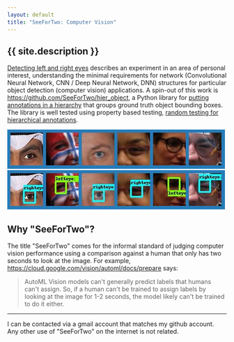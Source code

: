 ```yaml
---
layout: default
title: "SeeForTwo: Computer Vision"
---
```


## {{ site.description }}

[Detecting left and right eyes](left_right_eyes) describes an
experiment in an area of personal interest, understanding the minimal
requirements for network (Convolutional Neural Network, CNN / Deep
Neural Network, DNN) structures for particular object detection
(computer vision) applications.  A spin-out of this work is
<https://github.com/SeeForTwo/hier_object>, a Python library for
[putting annotations in a hierarchy](hierarchical_annotations) that
groups ground truth object bounding boxes.  The library is well tested
using property based testing, [random testing for hierarchical
annotations](random_testing).

![Detection input images](/assets/img/eyes_005_all_detected.jpg)
![Detection results for left or right eyes](/assets/img/lr_eyes_005_recog.jpg)

## Why "SeeForTwo"?

The title "SeeForTwo" comes for the informal standard of judging computer
vision performance using a comparison against a human that only has
two seconds to look at the image. For example,
<https://cloud.google.com/vision/automl/docs/prepare> says:
   
> AutoML Vision models can't generally predict labels that humans
> can't assign. So, if a human can't be trained to assign labels by
> looking at the image for 1-2 seconds, the model likely can't be
> trained to do it either.

---

I can be contacted via a gmail account that matches my github account.
Any other use of "SeeForTwo" on the internet is not related.
